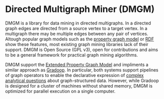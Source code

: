 # Directed Multigraph Miner (DMGM)
DMGM is a library for data mining in directed multigraphs. 
In a directed graph edges are directed from a source vertex to a target vertex.
In a multigraph there may be multiple edges between any pair of vertices. 
Altough popular graph models such as the [property graph model](https://github.com/tinkerpop/blueprints/wiki/Property-Graph-Model) or [RDF](https://www.w3.org/TR/rdf-concepts/) show these features, 
most existing graph mining libraries lack of their support.
DMGM is Open Source (GPL v3), open for contributions and aims to be a general framework for practical graph mining algorithms.

DMGM support the [Extended Property Graph Model](http://dbs.uni-leipzig.de/file/EPGM.pdf) and impliments a similar approach as [Gradoop](http://www.gradoop.com). In particular, both systems support pipelines of graph operators to enable the declarative expression of [complex analytical questions](http://dbs.uni-leipzig.de/file/Graph_Mining_for_Complex_Data_Analytics.pdf) about graph-structured data. However, while Gradoop is designed for a cluster of machines without shared memory, DMGM is optimized for parallel execution on a single computer.
